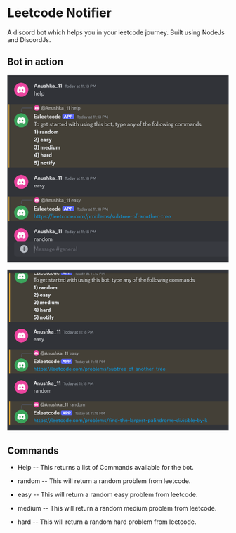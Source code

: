 
# Leetcode Notifier

A discord bot which helps you in your leetcode journey.
Built using NodeJs and DiscordJs.

## Bot in action

![App Screenshot](assets/image%201.png)

![App Screenshot](assets/image%202.png)


## Commands

* Help -- This returns a list of Commands available for the bot.

* random -- This will return a random problem from leetcode.

* easy -- This will return a random easy problem from leetcode.

* medium -- This will return a random medium problem from leetcode.

* hard -- This will return a random hard problem from leetcode.


